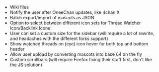 - Wiki files
- Notify the user after OneeChan updates, like 4chan X
- Batch export/import of mascots as JSON
- Option to select between different icon sets for Thread Watcher Icon/Backlink Icons
- User can set a custom size for the sidebar (will require a lot of rewrite, and headaches with the different forks support) 
- Show watched threads on (eye) icon hover for both top and bottom header
- Allow user upload by converting mascots into base 64 on the fly
- Custom scrollbars (will require Firefox fixing their stuff first, don't like the JS solution)
